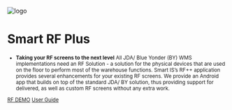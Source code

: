 ![logo](https://www.smart-is.com/wp-content/uploads/2024/04/Group-36@2x.png)

# Smart RF Plus <small>

- **Taking your RF screens to the next level** All JDA/ Blue Yonder (BY) WMS implementations need an RF Solution - a solution for the physical devices that are used on the floor to perform most of the warehouse functions. Smart IS’s RF++ application provides several enhancements for your existing RF screens. We provide an Android app that builds on top of the standard JDA/ BY solution, thus providing support for delivered, as well as custom RF screens without any extra work.

[RF DEMO](https://www.smart-is.com/what-we-do/smart-product/rf/)
[User Guide](./readme.md)
